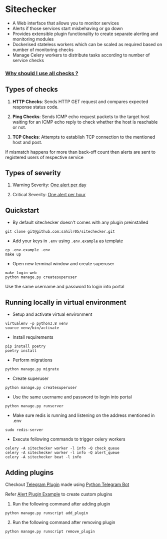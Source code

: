 # Sitechecker

* A Web interface that allows you to monitor services
* Alerts if those services start misbehaving or go down
* Provides extensible plugin functionality to create separate alerting and monitoring modules
* Dockerised stateless workers which can be scaled as required based on number of monitoring checks
* Manage Celery workers to distribute tasks according to number of service checks

### [Why should I use all checks ?](https://www.rapidspike.com/kb/ping-vs-tcp-vs-http-monitors/)

## Types of checks
1. **HTTP Checks**:
Sends HTTP GET request and compares expected response status code.
<!-- This check sends a ```GET``` request to the specified URL and receives a ```Response``` object.
Status code derived from ```Response``` object is compared with the one mentioned in ```Expected status code``` for the respective website. -->

2. **Ping Checks**:
Sends ICMP echo request packets to the target host waiting for an ICMP echo reply to check whether the host is reachable or not.

3. **TCP Checks**:
Attempts to establish TCP connection to the mentioned host and post.
<!-- TCP Check is used to check an arbitrary TCP port on a remote server, whether host is accessible on given port of the network device or not. -->

If mismatch happens for more than back-off count then alerts are sent to registered users of respective service

## Types of severity
1. Warning Severity: [One alert per day](https://github.com/sahilr05/sitechecker/blob/c30675001dbb3bc6317399bfb2d99e3fb22a401f/checkerapp/tasks.py#L177)

2. Critical Severity:  [One alert per hour](https://github.com/sahilr05/sitechecker/blob/c30675001dbb3bc6317399bfb2d99e3fb22a401f/checkerapp/tasks.py#L171)

## Quickstart

* By default sitechecker doesn't comes with any plugin preinstalled
```
git clone git@github.com:sahilr05/sitechecker.git
```

* Add your keys in ```.env``` using ```.env.example``` as template
```
cp .env.example .env
make up
```

* Open new terminal window and create superuser 
```
make login-web
python manage.py createsuperuser
```

Use the same username and password to login into portal

## Running locally in virtual environment

* Setup and activate virtual environment
```
virtualenv -p python3.8 venv        
source venv/bin/activate
```

* Install requirements
```
pip install poetry
poetry install
```

* Perform migrations
```
python manage.py migrate
```

* Create superuser
```
python manage.py createsuperuser
```

* Use the same username and password to login into portal   
```
python manage.py runserver
```

* Make sure redis is running and listening on the address mentioned in .env
```
sudo redis-server
```

* Execute following commands to trigger celery workers
```
celery -A sitechecker worker -l info -Q check_queue 
celery -A sitechecker worker -l info -Q alert_queue
celery -A sitechecker beat -l info
```

## Adding plugins
Checkout [Telegram Plugin](https://github.com/sahilr05/sitechecker-telegram-plugin) made using [Python Telegram Bot](https://python-telegram-bot.readthedocs.io/en/stable/)

Refer [Alert Plugin Example](https://github.com/sahilr05/sitechecker-generic-plugin) to create custom plugins

1. Run the following command after adding plugin
```
python manage.py runscript add_plugin
```
2. Run the following command after removing plugin
```
python manage.py runscript remove_plugin
```
